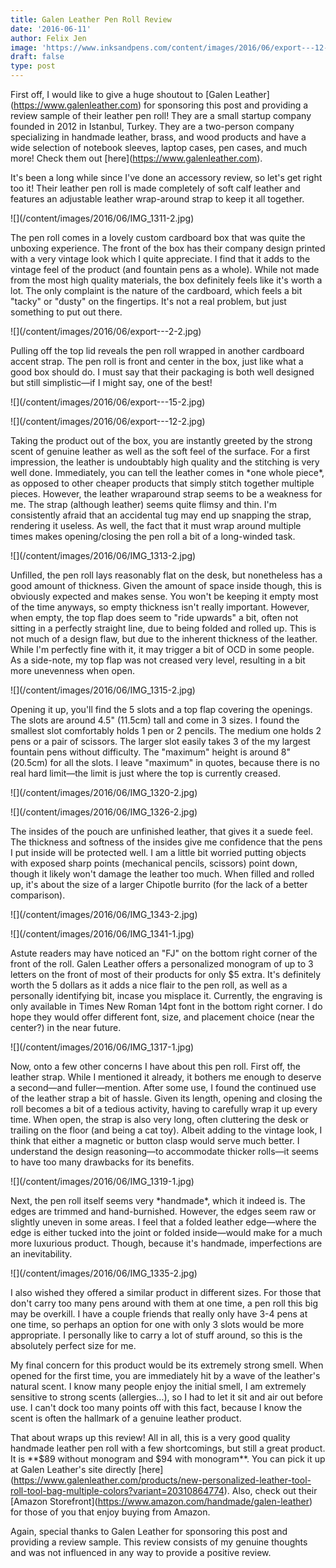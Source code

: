 ```yaml
---
title: Galen Leather Pen Roll Review
date: '2016-06-11'
author: Felix Jen
image: 'https://www.inksandpens.com/content/images/2016/06/export---12-thumb.jpg'
draft: false
type: post
---
```

First off, I would like to give a huge shoutout to \[Galen Leather](https://www.galenleather.com) for sponsoring this post and providing a review sample of their leather pen roll! They are a small startup company founded in 2012 in Istanbul, Turkey. They are a two-person company specializing in handmade leather, brass, and wood products and have a wide selection of notebook sleeves, laptop cases, pen cases, and much more! Check them out \[here](https://www.galenleather.com).



It's been a long while since I've done an accessory review, so let's get right too it! Their leather pen roll is made completely of soft calf leather and features an adjustable leather wrap-around strap to keep it all together. 



!\[](/content/images/2016/06/IMG_1311-2.jpg)



The pen roll comes in a lovely custom cardboard box that was quite the unboxing experience. The front of the box has their company design printed with a very vintage look which I quite appreciate. I find that it adds to the vintage feel of the product (and fountain pens as a whole). While not made from the most high quality materials, the box definitely feels like it's worth a lot. The only complaint is the nature of the cardboard, which feels a bit "tacky" or "dusty" on the fingertips. It's not a real problem, but just something to put out there.



!\[](/content/images/2016/06/export---2-2.jpg)



Pulling off the top lid reveals the pen roll wrapped in another cardboard accent strap. The pen roll is front and center in the box, just like what a good box should do. I must say that their packaging is both well designed but still simplistic—if I might say, one of the best!



!\[](/content/images/2016/06/export---15-2.jpg)



!\[](/content/images/2016/06/export---12-2.jpg)



Taking the product out of the box, you are instantly greeted by the strong scent of genuine leather as well as the soft feel of the surface. For a first impression, the leather is undoubtably high quality and the stitching is very well done. Immediately, you can tell the leather comes in \*one whole piece\*, as opposed to other cheaper products that simply stitch together multiple pieces. However, the leather wraparound strap seems to be a weakness for me. The strap (although leather) seems quite flimsy and thin. I'm consistently afraid that an accidental tug may end up snapping the strap, rendering it useless. As well, the fact that it must wrap around multiple times makes opening/closing the pen roll a bit of a long-winded task. 



!\[](/content/images/2016/06/IMG_1313-2.jpg)



Unfilled, the pen roll lays reasonably flat on the desk, but nonetheless has a good amount of thickness. Given the amount of space inside though, this is obviously expected and makes sense. You won't be keeping it empty most of the time anyways, so empty thickness isn't really important. However, when empty, the top flap does seem to "ride upwards" a bit, often not sitting in a perfectly straight line, due to being folded and rolled up. This is not much of a design flaw, but due to the inherent thickness of the leather. While I'm perfectly fine with it, it may trigger a bit of OCD in some people. As a side-note, my top flap was not creased very level, resulting in a bit more unevenness when open.



!\[](/content/images/2016/06/IMG_1315-2.jpg)



Opening it up, you'll find the 5 slots and a top flap covering the openings. The slots are around 4.5" (11.5cm) tall and come in 3 sizes. I found the smallest slot comfortably holds 1 pen or 2 pencils. The medium one holds 2 pens or a pair of scissors. The larger slot easily takes 3 of the my largest fountain pens without difficulty. The "maximum" height is around 8" (20.5cm) for all the slots. I leave "maximum" in quotes, because there is no real hard limit—the limit is just where the top is currently creased.



!\[](/content/images/2016/06/IMG_1320-2.jpg)



!\[](/content/images/2016/06/IMG_1326-2.jpg)



The insides of the pouch are unfinished leather, that gives it a suede feel. The thickness and softness of the insides give me confidence that the pens I put inside will be protected well. I am a little bit worried putting objects with exposed sharp points (mechanical pencils, scissors) point down, though it likely won't damage the leather too much. When filled and rolled up, it's about the size of a larger Chipotle burrito (for the lack of a better comparison).



!\[](/content/images/2016/06/IMG_1343-2.jpg)



!\[](/content/images/2016/06/IMG_1341-1.jpg)



Astute readers may have noticed an "FJ" on the bottom right corner of the front of the roll. Galen Leather offers a personalized monogram of up to 3 letters on the front of most of their products for only $5 extra. It's definitely worth the 5 dollars as it adds a nice flair to the pen roll, as well as a personally identifying bit, incase you misplace it. Currently, the engraving is only available in Times New Roman 14pt font in the bottom right corner. I do hope they would offer different font, size, and placement choice (near the center?) in the near future. 



!\[](/content/images/2016/06/IMG_1317-1.jpg)



Now, onto a few other concerns I have about this pen roll. First off, the leather strap. While I mentioned it already, it bothers me enough to deserve a second—and fuller—mention. After some use, I found the continued use of the leather strap a bit of hassle. Given its length, opening and closing the roll becomes a bit of a tedious activity, having to carefully wrap it up every time. When open, the strap is also very long, often cluttering the desk or trailing on the floor (and being a cat toy). Albeit adding to the vintage look, I think that either a magnetic or button clasp would serve much better. I understand the design reasoning—to accommodate thicker rolls—it seems to have too many drawbacks for its benefits. 



!\[](/content/images/2016/06/IMG_1319-1.jpg)



Next, the pen roll itself seems very \*handmade\*, which it indeed is. The edges are trimmed and hand-burnished. However, the edges seem raw or slightly uneven in some areas. I feel that a folded leather edge—where the edge is either tucked into the joint or folded inside—would make for a much more luxurious product. Though, because it's handmade, imperfections are an inevitability.



!\[](/content/images/2016/06/IMG_1335-2.jpg)



I also wished they offered a similar product in different sizes. For those that don't carry too many pens around with them at one time, a pen roll this big may be overkill. I have a couple friends that really only have 3-4 pens at one time, so perhaps an option for one with only 3 slots would be more appropriate. I personally like to carry a lot of stuff around, so this is the absolutely perfect size for me.



My final concern for this product would be its extremely strong smell. When opened for the first time, you are immediately hit by a wave of the leather's natural scent. I know many people enjoy the initial smell, I am extremely sensitive to strong scents (allergies...), so I had to let it sit and air out before use. I can't dock too many points off with this fact, because I know the scent is often the hallmark of a genuine leather product. 



That about wraps up this review! All in all, this is a very good quality handmade leather pen roll with a few shortcomings, but still a great product. It is \*\*$89 without monogram and $94 with monogram\*\*. You can pick it up at Galen Leather's site directly \[here](https://www.galenleather.com/products/new-personalized-leather-tool-roll-tool-bag-multiple-colors?variant=20310864774). Also, check out their \[Amazon Storefront](https://www.amazon.com/handmade/galen-leather) for those of you that enjoy buying from Amazon. 



Again, special thanks to Galen Leather for sponsoring this post and providing a review sample. This review consists of my genuine thoughts and was not influenced in any way to provide a positive review.
